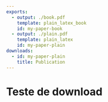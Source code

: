 ```yaml
---
exports:
  - output: ./book.pdf
    template: plain_latex_book
    id: my-paper-book
  - output: ./plain.pdf
    template: plain_latex
    id: my-paper-plain
downloads:
  - id: my-paper-plain
    title: Publication
---
```


# Teste de download



